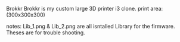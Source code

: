 Brokkr
Brokkr is my custom large 3D printer i3 clone.
print area: (300x300x300)


notes:
Lib_1.png & Lib_2.png are all isntalled Library for the firmware. Theses are for trouble shooting.
